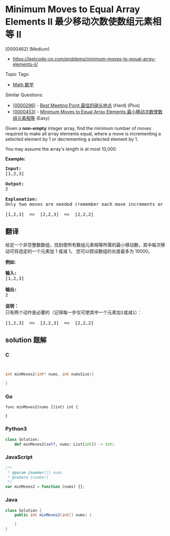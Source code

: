 # Minimum Moves to Equal Array Elements II 最少移动次数使数组元素相等 II

[0000462] (Medium)

- https://leetcode-cn.com/problems/minimum-moves-to-equal-array-elements-ii/

Topic Tags:

- [Math 数学](https://leetcode-cn.com/tag/math/)

Similar Questions:

- [[0000296](https://leetcode-cn.com/problems/best-meeting-point/)] - [Best Meeting Point 最佳的碰头地点](./0000296.best-meeting-point.md) (Hard) (Plus)
- [[0000453](https://leetcode-cn.com/problems/minimum-moves-to-equal-array-elements/)] - [Minimum Moves to Equal Array Elements 最小移动次数使数组元素相等](./0000453.minimum-moves-to-equal-array-elements.md) (Easy)

Given a **non-empty** integer array, find the minimum number of moves required to make all array elements equal, where a move is incrementing a selected element by 1 or decrementing a selected element by 1.

You may assume the array's length is at most 10,000.

**Example:**

<pre><b>Input:</b>
[1,2,3]

<b>Output:</b>
2

<b>Explanation:</b>
Only two moves are needed (remember each move increments or decrements one element):

[1,2,3]  =&gt;  [2,2,3]  =&gt;  [2,2,2]
</pre>

## 翻译

给定一个非空整数数组，找到使所有数组元素相等所需的最小移动数，其中每次移动可将选定的一个元素加 1 或减 1。 您可以假设数组的长度最多为 10000。

**例如:**

<pre><strong>输入:</strong>
[1,2,3]

<strong>输出:</strong>
2

<strong>说明：
</strong>只有两个动作是必要的（记得每一步仅可使其中一个元素加1或减1）： 

[1,2,3]  =&gt;  [2,2,3]  =&gt;  [2,2,2]
</pre>

## solution 题解

### C

```c


int minMoves2(int* nums, int numsSize){

}


```

### Go

```golang
func minMoves2(nums []int) int {

}
```

### Python3

```python
class Solution:
    def minMoves2(self, nums: List[int]) -> int:

```

### JavaScript

```javascript
/**
 * @param {number[]} nums
 * @return {number}
 */
var minMoves2 = function (nums) {};
```

### Java

```java
class Solution {
    public int minMoves2(int[] nums) {

    }
}
```
